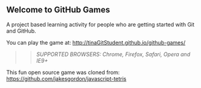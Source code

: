 ## Welcome to GitHub Games

A project based learning activity for people who are getting started with Git and GitHub.

You can play the game at: http://tinaGitStudent.github.io/github-games/

>> _*SUPPORTED BROWSERS*: Chrome, Firefox, Safari, Opera and IE9+_

This fun open source game was cloned from: https://github.com/jakesgordon/javascript-tetris
